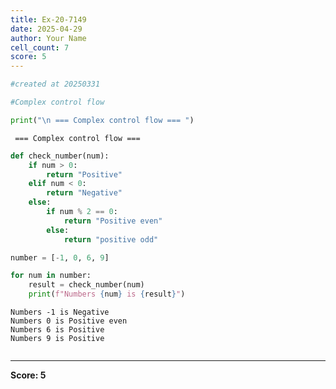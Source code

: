 ```yaml
---
title: Ex-20-7149
date: 2025-04-29
author: Your Name
cell_count: 7
score: 5
---
```


```python
#created at 20250331
```


```python
#Complex control flow
```


```python
print("\n === Complex control flow === ")
```

    
     === Complex control flow === 



```python
def check_number(num):
    if num > 0:
        return "Positive"
    elif num < 0:
        return "Negative"
    else:
        if num % 2 == 0:
            return "Positive even"
        else:
            return "positive odd"
```


```python
number = [-1, 0, 6, 9]
```


```python
for num in number:
    result = check_number(num)
    print(f"Numbers {num} is {result}")
```

    Numbers -1 is Negative
    Numbers 0 is Positive even
    Numbers 6 is Positive
    Numbers 9 is Positive



```python

```


---
**Score: 5**
